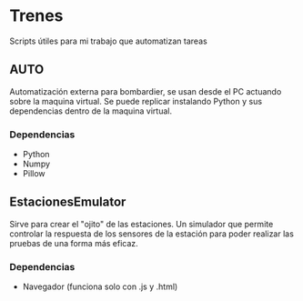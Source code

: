 # Trenes
Scripts útiles para mi trabajo que automatizan tareas

## AUTO
Automatización externa para bombardier, se usan desde el PC actuando sobre la maquina virtual. 
Se puede replicar instalando Python y sus dependencias dentro de la maquina virtual. 
### Dependencias
- Python
- Numpy
- Pillow

## EstacionesEmulator
Sirve para crear el "ojito" de las estaciones. Un simulador que permite controlar la respuesta de los 
sensores de la estación para poder realizar las pruebas de una forma más eficaz. 
### Dependencias
- Navegador (funciona solo con .js y .html)
